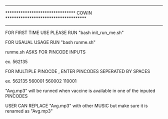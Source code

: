 ****************************************************************************
******************************** COWIN *************************************
***************************************************************************

FOR FIRST TIME USE PLEASE RUN
"bash init_run_me.sh"

FOR USAUAL USAGE RUN
"bash runme.sh"

runme.sh ASKS FOR PINCODE INPUTS

ex. 562135

FOR MULTIPLE PINOCDE , ENTER PINCODES SEPERATED BY SPACES

ex. 562135 560001 560002 110001

"Avg.mp3" will be runned when vaccine is available in one of the inputed PINCODES

USER CAN REPLACE "Avg.mp3" with other MUSIC but make sure it is renamed as "Avg.mp3"

